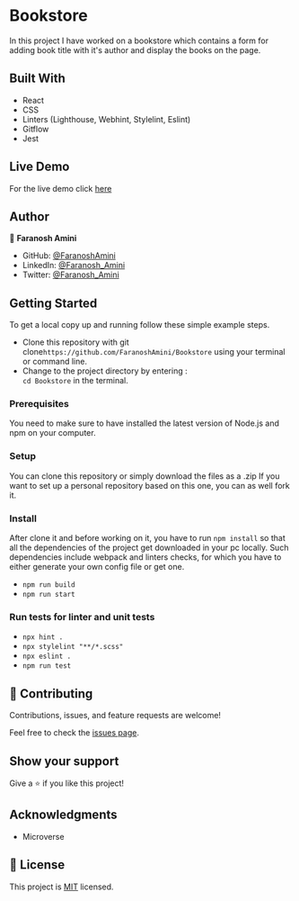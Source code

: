 # Bookstore
In this project I have worked on a bookstore which contains a form for adding book title with it's author and display the books on the page.

## Built With

- React
- CSS
- Linters (Lighthouse, Webhint, Stylelint, Eslint)
- Gitflow
- Jest

## Live Demo

For the live demo click [here]()

## Author

👤 **Faranosh Amini**

- GitHub: [@FaranoshAmini](https://github.com/FaranoshAmini)
- LinkedIn: [@Faranosh_Amini](https://www.linkedin.com/in/faranosh-amini-9b925b23a/)
- Twitter: [@Faranosh_Amini](https://twitter.com/Faranosh_Amini)


## Getting Started

To get a local copy up and running follow these simple example steps.

- Clone this repository with git clone`https://github.com/FaranoshAmini/Bookstore` using your terminal or command line.
- Change to the project directory by entering : <br>
  `cd Bookstore` in the terminal.

### Prerequisites

You need to make sure to have installed the latest version of Node.js and npm on your computer.

### Setup

You can clone this repository or simply download the files as a .zip
If you want to set up a personal repository based on this one, you can as well fork it.

### Install

After clone it and before working on it, you have to run `npm install` so that all the dependencies of the project get downloaded in your pc locally.
Such dependencies include webpack and linters checks, for which you have to either generate your own config file or get one.

- `npm run build`
- `npm run start`

### Run tests for linter and unit tests

- `npx hint .`
- `npx stylelint "**/*.scss"`
- `npx eslint .`
- `npm run test`

## 🤝 Contributing

Contributions, issues, and feature requests are welcome!

Feel free to check the [issues page](../../issues/).

## Show your support

Give a ⭐️ if you like this project!

## Acknowledgments

- Microverse

## 📝 License

This project is [MIT](./MIT.md) licensed.
